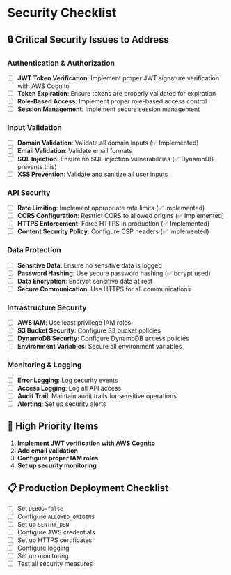 # Security Checklist

## 🔒 **Critical Security Issues to Address**

### **Authentication & Authorization**
- [ ] **JWT Token Verification**: Implement proper JWT signature verification with AWS Cognito
- [ ] **Token Expiration**: Ensure tokens are properly validated for expiration
- [ ] **Role-Based Access**: Implement proper role-based access control
- [ ] **Session Management**: Implement secure session management

### **Input Validation**
- [ ] **Domain Validation**: Validate all domain inputs (✅ Implemented)
- [ ] **Email Validation**: Validate email formats
- [ ] **SQL Injection**: Ensure no SQL injection vulnerabilities (✅ DynamoDB prevents this)
- [ ] **XSS Prevention**: Validate and sanitize all user inputs

### **API Security**
- [ ] **Rate Limiting**: Implement appropriate rate limits (✅ Implemented)
- [ ] **CORS Configuration**: Restrict CORS to allowed origins (✅ Implemented)
- [ ] **HTTPS Enforcement**: Force HTTPS in production (✅ Implemented)
- [ ] **Content Security Policy**: Configure CSP headers (✅ Implemented)

### **Data Protection**
- [ ] **Sensitive Data**: Ensure no sensitive data is logged
- [ ] **Password Hashing**: Use secure password hashing (✅ bcrypt used)
- [ ] **Data Encryption**: Encrypt sensitive data at rest
- [ ] **Secure Communication**: Use HTTPS for all communications

### **Infrastructure Security**
- [ ] **AWS IAM**: Use least privilege IAM roles
- [ ] **S3 Bucket Security**: Configure S3 bucket policies
- [ ] **DynamoDB Security**: Configure DynamoDB access policies
- [ ] **Environment Variables**: Secure all environment variables

### **Monitoring & Logging**
- [ ] **Error Logging**: Log security events
- [ ] **Access Logging**: Log all API access
- [ ] **Audit Trail**: Maintain audit trails for sensitive operations
- [ ] **Alerting**: Set up security alerts

## 🚨 **High Priority Items**

1. **Implement JWT verification with AWS Cognito**
2. **Add email validation**
3. **Configure proper IAM roles**
4. **Set up security monitoring**

## 📋 **Production Deployment Checklist**

- [ ] Set `DEBUG=false`
- [ ] Configure `ALLOWED_ORIGINS`
- [ ] Set up `SENTRY_DSN`
- [ ] Configure AWS credentials
- [ ] Set up HTTPS certificates
- [ ] Configure logging
- [ ] Set up monitoring
- [ ] Test all security measures
